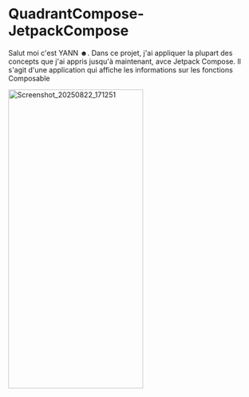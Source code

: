 # **QuadrantCompose-JetpackCompose**

 Salut moi c'est YANN ☻.
 Dans ce projet, j'ai  appliquer la plupart 
des concepts que j'ai  appris jusqu'à 
maintenant, avce Jetpack Compose.
Il s'agit d'une application qui affiche les 
informations sur les fonctions Composable 

<img width="270" height="600" alt="Screenshot_20250822_171251" src="https://github.com/user-attachments/assets/0afdd82a-3186-4fb8-bf4e-6306e53c47b9" />

